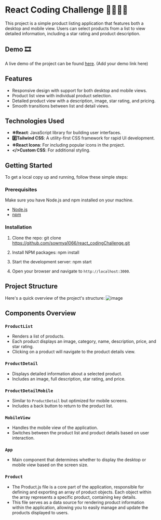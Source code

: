 # React Coding Challenge 👨🏻‍💻🚀

This project is a simple product listing application that features both a desktop and mobile view. Users can select products from a list to view detailed information, including a star rating and product description.

## Demo 🎞️

A live demo of the project can be found [here](#). (Add your demo link here)

## Features

- Responsive design with support for both desktop and mobile views.
- Product list view with individual product selection.
- Detailed product view with a description, image, star rating, and pricing.
- Smooth transitions between list and detail views.

## Technologies Used

- **⚛️React**: JavaScript library for building user interfaces.
- **#️⃣Tailwind CSS**: A utility-first CSS framework for rapid UI development.
- **⚛React Icons**: For including popular icons in the project.
- **</>Custom CSS**: For additional styling.

## Getting Started

To get a local copy up and running, follow these simple steps:

### Prerequisites

Make sure you have Node.js and npm installed on your machine.

- [Node.js](https://nodejs.org/)
- [npm](https://www.npmjs.com/)

### Installation

1. Clone the repo:
   git clone https://github.com/sowmya1066/react_codingChallenge.git
   
2. Install NPM packages:
    npm install
3. Start the development server:
    npm start
    
4. Open your browser and navigate to `http://localhost:3000`.

## Project Structure

Here's a quick overview of the project's structure:
![image](https://github.com/user-attachments/assets/d80654af-ea82-4347-bea3-108145e20cf6)


## Components Overview

### `ProductList`

- Renders a list of products.
- Each product displays an image, category, name, description, price, and star rating.
- Clicking on a product will navigate to the product details view.

### `ProductDetail`

- Displays detailed information about a selected product.
- Includes an image, full description, star rating, and price.

### `ProductDetailMobile`

- Similar to `ProductDetail` but optimized for mobile screens.
- Includes a back button to return to the product list.

### `MobileView`

- Handles the mobile view of the application.
- Switches between the product list and product details based on user interaction.

### `App`

- Main component that determines whether to display the desktop or mobile view based on the screen size.

### `Product`

- The Product.js file is a core part of the application, responsible for defining and exporting an array of product objects. Each object within the array represents a specific product, containing key details.
- This file serves as a data source for rendering product information within the application, allowing you to easily manage and update the products displayed to users.


